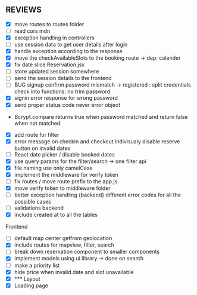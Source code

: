 ## REVIEWS

- [x] move routes to routes folder
- [ ] read cors mdn
- [x] exception handling in controllers
- [ ] use session data to get user details after login
- [x] handle exception according to the response
- [x] move the checkAvailableSlots to the booking route -> dep: calender
- [x] fix date slice Reservation.jsx
- [ ] store updated session somewhere
- [ ] send the session details to the frontend
- [ ] BUG signup confirm password mismatch -> registered : split credentials check into functions: no trim password
- [x] signin error response for wrong password
- [x] send proper status code never error object

* Bcrypt.compare returns true when password matched and return false when not matched

- [x] add route for filter
- [x] error message on checkin and checkout indivisualy disable reserve button on invalid dates
- [ ] React date picker / disable booked dates
- [x] use query params for the filter/search -> one filter api
- [x] file naming use only camelCase
- [x] implement the middleware for verify token
- [ ] fix routes / move route prefix to the app.js
- [x] move verify token to middleware folder
- [ ] better exception handling {backend} different error codes for all the possible cases
- [ ] validations backend
- [x] include created at to all the tables

Frontend

- [ ] default map center getfrom geolocation
- [x] include routes for mapview, filter, search
- [ ] break down reservation component to smaller components
- [x] implement models using ui library -> done on search
- [ ] make a priority list
- [x] hide price when invalid date and slot unavailable
- [x] \*\*\* Layout
- [x] Loading page
